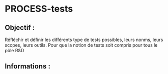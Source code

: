# PROCESS-tests

## Objectif :

Réfléchir et définir les différents type de tests possibles, leurs nonms, leurs scopes, leurs outils. Pour que la notion de tests soit compris pour tous le pôle R&D 

## Informations :
